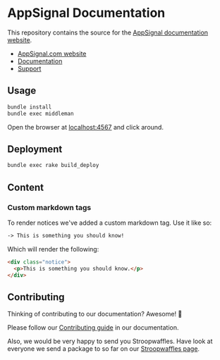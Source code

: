 # AppSignal Documentation

This repository contains the source for the [AppSignal documentation
website][docs].

- [AppSignal.com website][appsignal]
- [Documentation][docs]
- [Support][contact]

## Usage

```sh
bundle install
bundle exec middleman
```

Open the browser at [localhost:4567](http://localhost:4567/) and click around.

## Deployment

```sh
bundle exec rake build_deploy
```

## Content

### Custom markdown tags

To render notices we've added a custom markdown tag. Use it like so:

```markdown
-> This is something you should know!
```

Which will render the following:

```html
<div class="notice">
  <p>This is something you should know.</p>
</div>
```

## Contributing

Thinking of contributing to our documentation? Awesome! 🚀

Please follow our [Contributing guide][contributing-guide] in our
documentation.

Also, we would be very happy to send you Stroopwaffles. Have look at everyone
we send a package to so far on our [Stroopwaffles page][waffles-page].

[appsignal]: https://appsignal.com
[contact]: mailto:support@appsignal.com
[waffles-page]: https://appsignal.com/waffles
[docs]: http://docs.appsignal.com
[contributing-guide]: http://docs.appsignal.com/contributing
